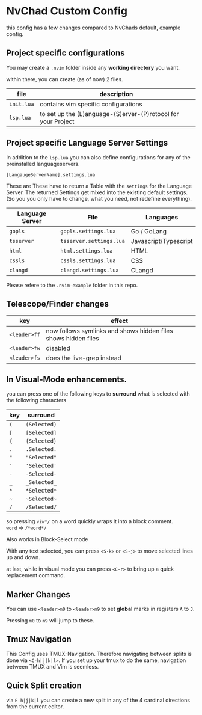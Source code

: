 # NvChad Custom Config

this config has a few changes compared to NvChads default, example config.

## Project specific configurations

You may create a `.nvim` folder inside any **working directory** you want.

within there, you can create (as of now) 2 files.

| file       | description                                                   |
| ---------- | ------------------------------------------------------------- |
| `init.lua` | contains vim specific configurations                          |
| `lsp.lua`  | to set up the (L)anguage-(S)erver-(P)rotocol for your Project |

## Project specific Language Server Settings

In addition to the `lsp.lua` you can also define configurations for any of the
preinstalled languageservers.

```
[LangaugeServerName].settings.lua
```

These are These have to return a Table with the `settings` for the Language
Server. The returned Settings get mixed into the existing default settings. (So
you you only have to change, what you need, not redefine everything).

| Language Server | File                    | Languages             |
| --------------- | ----------------------- | --------------------- |
| `gopls`         | `gopls.settings.lua`    | Go / GoLang           |
| `tsserver`      | `tsserver.settings.lua` | Javascript/Typescript |
| `html`          | `html.settings.lua`     | HTML                  |
| `cssls`         | `cssls.settings.lua`    | CSS                   |
| `clangd`        | `clangd.settings.lua`   | CLangd                |

Please refere to the `.nvim-example` folder in this repo.

## Telescope/Finder changes

| key          | effect                                                         |
| ------------ | -------------------------------------------------------------- |
| `<leader>ff` | now follows symlinks and shows hidden files shows hidden files |
| `<leader>fw` | disabled                                                       |
| `<leader>fs` | does the live-grep instead                                     |

## In Visual-Mode enhancements.

you can press one of the following keys to **surround** what is selected with
the following characters

| key | surround     |
| --- | ------------ |
| `(` | `(Selected)` |
| `[` | `[Selected]` |
| `{` | `{Selected}` |
| `.` | `.Selected.` |
| `"` | `"Selected"` |
| `'` | `'Selected'` |
| `-` | `-Selected-` |
| `_` | `_Selected_` |
| `*` | `*Selected*` |
| `~` | `~Selected~` |
| `/` | `/Selected/` |

so pressing `viw*/` on a word quickly wraps it into a block comment.\
`word` => `/*word*/`

Also works in Block-Select mode

With any text selected, you can press `<S-k>` or `<S-j>` to move selected lines
up and down.

at last, while in visual mode you can press `<C-r>` to bring up a quick
replacement command.

## Marker Changes

You can use `<leader>m0` to `<leader>m9` to set **global** marks in registers
`A` to `J`.

Pressing `m0` to `m9` will jump to these.

## Tmux Navigation

This Config uses TMUX-Navigation. Therefore navigating between splits is done
via `<C-h|j|k|l>`. If you set up your tmux to do the same, navigation between
TMUX and Vim is seemless.

## Quick Split creation

via `E h|j|k|l` you can create a new split in any of the 4 cardinal directions
from the current editor.
